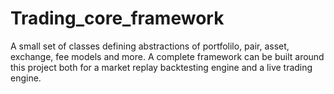 # Trading_core_framework
A small set of classes defining abstractions of portfolilo, pair, asset, exchange, fee models and more. A complete framework can be built around this project both for a market replay backtesting engine and a live trading engine.
